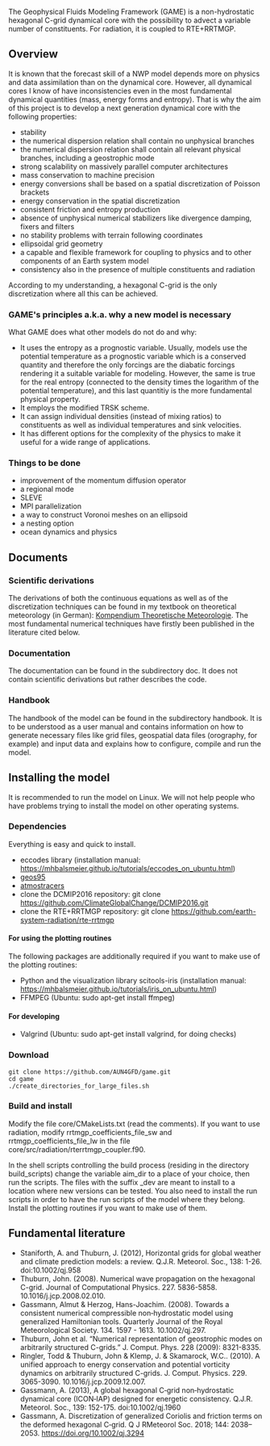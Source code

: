 The Geophysical Fluids Modeling Framework (GAME) is a non-hydrostatic hexagonal C-grid dynamical core with the possibility to advect a variable number of constituents. For radiation, it is coupled to RTE+RRTMGP.

## Overview

It is known that the forecast skill of a NWP model depends more on physics and data assimilation than on the dynamical core. However, all dynamical cores I know of have inconsistencies even in the most fundamental dynamical quantities (mass, energy forms and entropy). That is why the aim of this project is to develop a next generation dynamical core with the following properties:

* stability
* the numerical dispersion relation shall contain no unphysical branches
* the numerical dispersion relation shall contain all relevant physical branches, including a geostrophic mode
* strong scalability on massively parallel computer architectures
* mass conservation to machine precision
* energy conversions shall be based on a spatial discretization of Poisson brackets
* energy conservation in the spatial discretization
* consistent friction and entropy production
* absence of unphysical numerical stabilizers like divergence damping, fixers and filters
* no stability problems with terrain following coordinates
* ellipsoidal grid geometry
* a capable and flexible framework for coupling to physics and to other components of an Earth system model
* consistency also in the presence of multiple constituents and radiation

According to my understanding, a hexagonal C-grid is the only discretization where all this can be achieved.

### GAME's principles a.k.a. why a new model is necessary

What GAME does what other models do not do and why:

* It uses the entropy as a prognostic variable. Usually, models use the potential temperature as a prognostic variable which is a conserved quantity and therefore the only forcings are the diabatic forcings rendering it a suitable variable for modeling. However, the same is true for the real entropy (connected to the density times the logarithm of the potential temperature), and this last quantitiy is the more fundamental physical property.
* It employs the modified TRSK scheme.
* It can assign individual densities (instead of mixing ratios) to constituents as well as individual temperatures and sink velocities.
* It has different options for the complexity of the physics to make it useful for a wide range of applications.

### Things to be done

* improvement of the momentum diffusion operator
* a regional mode
* SLEVE
* MPI parallelization
* a way to construct Voronoi meshes on an ellipsoid
* a nesting option
* ocean dynamics and physics

## Documents

### Scientific derivations

The derivations of both the continuous equations as well as of the discretization techniques can be found in my textbook on theoretical meteorology (in German): [Kompendium Theoretische Meteorologie](https://raw.githubusercontent.com/MHBalsmeier/kompendium/master/kompendium.pdf). The most fundamental numerical techniques have firstly been published in the literature cited below.

### Documentation

The documentation can be found in the subdirectory doc. It does not contain scientific derivations but rather describes the code.

### Handbook

The handbook of the model can be found in the subdirectory handbook. It is to be understood as a user manual and contains information on how to generate necessary files like grid files, geospatial data files (orography, for example) and input data and explains how to configure, compile and run the model.

## Installing the model

It is recommended to run the model on Linux. We will not help people who have problems trying to install the model on other operating systems.

### Dependencies

Everything is easy and quick to install.

* eccodes library (installation manual: https://mhbalsmeier.github.io/tutorials/eccodes_on_ubuntu.html)
* [geos95](https://github.com/AUN4GFD/geos95)
* [atmostracers](https://github.com/AUN4GFD/atmostracers)
* clone the DCMIP2016 repository: git clone https://github.com/ClimateGlobalChange/DCMIP2016.git
* clone the RTE+RRTMGP repository: git clone https://github.com/earth-system-radiation/rte-rrtmgp

#### For using the plotting routines

The following packages are additionally required if you want to make use of the plotting routines:

* Python and the visualization library scitools-iris (installation manual: https://mhbalsmeier.github.io/tutorials/iris_on_ubuntu.html)
* FFMPEG (Ubuntu: sudo apt-get install ffmpeg)

#### For developing

* Valgrind (Ubuntu: sudo apt-get install valgrind, for doing checks)

### Download

	git clone https://github.com/AUN4GFD/game.git
	cd game
	./create_directories_for_large_files.sh

### Build and install

Modify the file core/CMakeLists.txt (read the comments). If you want to use radiation, modify rrtmgp_coefficients_file_sw and rrtmgp_coefficients_file_lw in the file core/src/radiation/rterrtmgp_coupler.f90.

In the shell scripts controlling the build process (residing in the directory build\_scripts) change the variable aim\_dir to a place of your choice, then run the scripts. The files with the suffix \_dev are meant to install to a location where new versions can be tested. You also need to install the run scripts in order to have the run scripts of the model where they belong. Install the plotting routines if you want to make use of them.

## Fundamental literature

* Staniforth, A. and Thuburn, J. (2012), Horizontal grids for global weather and climate prediction models: a review. Q.J.R. Meteorol. Soc., 138: 1-26. doi:10.1002/qj.958
* Thuburn, John. (2008). Numerical wave propagation on the hexagonal C-grid. Journal of Computational Physics. 227. 5836-5858. 10.1016/j.jcp.2008.02.010. 
* Gassmann, Almut & Herzog, Hans-Joachim. (2008). Towards a consistent numerical compressible non‐hydrostatic model using generalized Hamiltonian tools. Quarterly Journal of the Royal Meteorological Society. 134. 1597 - 1613. 10.1002/qj.297.
* Thuburn, John et al. “Numerical representation of geostrophic modes on arbitrarily structured C-grids.” J. Comput. Phys. 228 (2009): 8321-8335.
* Ringler, Todd & Thuburn, John & Klemp, J. & Skamarock, W.C.. (2010). A unified approach to energy conservation and potential vorticity dynamics on arbitrarily structured C-grids. J. Comput. Physics. 229. 3065-3090. 10.1016/j.jcp.2009.12.007.
* Gassmann, A. (2013), A global hexagonal C‐grid non‐hydrostatic dynamical core (ICON‐IAP) designed for energetic consistency. Q.J.R. Meteorol. Soc., 139: 152-175. doi:10.1002/qj.1960
* Gassmann, A. Discretization of generalized Coriolis and friction terms on the deformed hexagonal C‐grid. Q J RMeteorol Soc. 2018; 144: 2038– 2053. https://doi.org/10.1002/qj.3294



